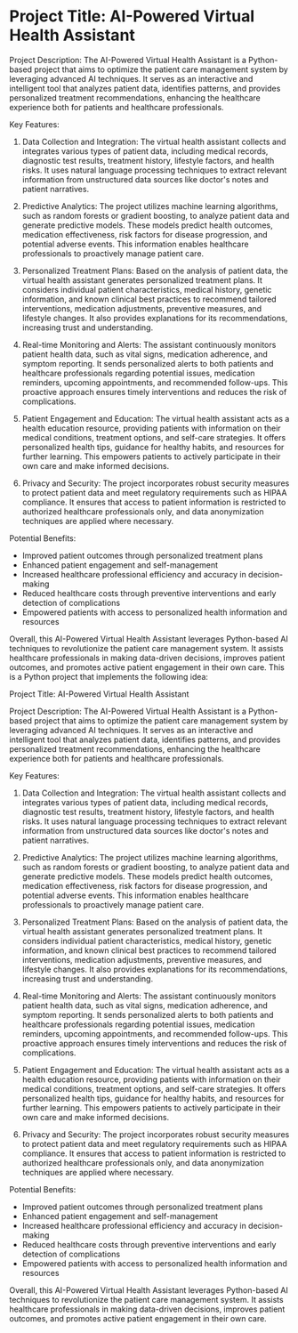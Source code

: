 # Project Title: AI-Powered Virtual Health Assistant

Project Description: The AI-Powered Virtual Health Assistant is a Python-based project that aims to optimize the patient care management system by leveraging advanced AI techniques. It serves as an interactive and intelligent tool that analyzes patient data, identifies patterns, and provides personalized treatment recommendations, enhancing the healthcare experience both for patients and healthcare professionals.

Key Features:

1. Data Collection and Integration: The virtual health assistant collects and integrates various types of patient data, including medical records, diagnostic test results, treatment history, lifestyle factors, and health risks. It uses natural language processing techniques to extract relevant information from unstructured data sources like doctor's notes and patient narratives.

2. Predictive Analytics: The project utilizes machine learning algorithms, such as random forests or gradient boosting, to analyze patient data and generate predictive models. These models predict health outcomes, medication effectiveness, risk factors for disease progression, and potential adverse events. This information enables healthcare professionals to proactively manage patient care.

3. Personalized Treatment Plans: Based on the analysis of patient data, the virtual health assistant generates personalized treatment plans. It considers individual patient characteristics, medical history, genetic information, and known clinical best practices to recommend tailored interventions, medication adjustments, preventive measures, and lifestyle changes. It also provides explanations for its recommendations, increasing trust and understanding.

4. Real-time Monitoring and Alerts: The assistant continuously monitors patient health data, such as vital signs, medication adherence, and symptom reporting. It sends personalized alerts to both patients and healthcare professionals regarding potential issues, medication reminders, upcoming appointments, and recommended follow-ups. This proactive approach ensures timely interventions and reduces the risk of complications.

5. Patient Engagement and Education: The virtual health assistant acts as a health education resource, providing patients with information on their medical conditions, treatment options, and self-care strategies. It offers personalized health tips, guidance for healthy habits, and resources for further learning. This empowers patients to actively participate in their own care and make informed decisions.

6. Privacy and Security: The project incorporates robust security measures to protect patient data and meet regulatory requirements such as HIPAA compliance. It ensures that access to patient information is restricted to authorized healthcare professionals only, and data anonymization techniques are applied where necessary.

Potential Benefits:
- Improved patient outcomes through personalized treatment plans
- Enhanced patient engagement and self-management
- Increased healthcare professional efficiency and accuracy in decision-making
- Reduced healthcare costs through preventive interventions and early detection of complications
- Empowered patients with access to personalized health information and resources

Overall, this AI-Powered Virtual Health Assistant leverages Python-based AI techniques to revolutionize the patient care management system. It assists healthcare professionals in making data-driven decisions, improves patient outcomes, and promotes active patient engagement in their own care.
This is a Python project that implements the following idea:

Project Title: AI-Powered Virtual Health Assistant

Project Description: The AI-Powered Virtual Health Assistant is a Python-based project that aims to optimize the patient care management system by leveraging advanced AI techniques. It serves as an interactive and intelligent tool that analyzes patient data, identifies patterns, and provides personalized treatment recommendations, enhancing the healthcare experience both for patients and healthcare professionals.

Key Features:

1. Data Collection and Integration: The virtual health assistant collects and integrates various types of patient data, including medical records, diagnostic test results, treatment history, lifestyle factors, and health risks. It uses natural language processing techniques to extract relevant information from unstructured data sources like doctor's notes and patient narratives.

2. Predictive Analytics: The project utilizes machine learning algorithms, such as random forests or gradient boosting, to analyze patient data and generate predictive models. These models predict health outcomes, medication effectiveness, risk factors for disease progression, and potential adverse events. This information enables healthcare professionals to proactively manage patient care.

3. Personalized Treatment Plans: Based on the analysis of patient data, the virtual health assistant generates personalized treatment plans. It considers individual patient characteristics, medical history, genetic information, and known clinical best practices to recommend tailored interventions, medication adjustments, preventive measures, and lifestyle changes. It also provides explanations for its recommendations, increasing trust and understanding.

4. Real-time Monitoring and Alerts: The assistant continuously monitors patient health data, such as vital signs, medication adherence, and symptom reporting. It sends personalized alerts to both patients and healthcare professionals regarding potential issues, medication reminders, upcoming appointments, and recommended follow-ups. This proactive approach ensures timely interventions and reduces the risk of complications.

5. Patient Engagement and Education: The virtual health assistant acts as a health education resource, providing patients with information on their medical conditions, treatment options, and self-care strategies. It offers personalized health tips, guidance for healthy habits, and resources for further learning. This empowers patients to actively participate in their own care and make informed decisions.

6. Privacy and Security: The project incorporates robust security measures to protect patient data and meet regulatory requirements such as HIPAA compliance. It ensures that access to patient information is restricted to authorized healthcare professionals only, and data anonymization techniques are applied where necessary.

Potential Benefits:
- Improved patient outcomes through personalized treatment plans
- Enhanced patient engagement and self-management
- Increased healthcare professional efficiency and accuracy in decision-making
- Reduced healthcare costs through preventive interventions and early detection of complications
- Empowered patients with access to personalized health information and resources

Overall, this AI-Powered Virtual Health Assistant leverages Python-based AI techniques to revolutionize the patient care management system. It assists healthcare professionals in making data-driven decisions, improves patient outcomes, and promotes active patient engagement in their own care.